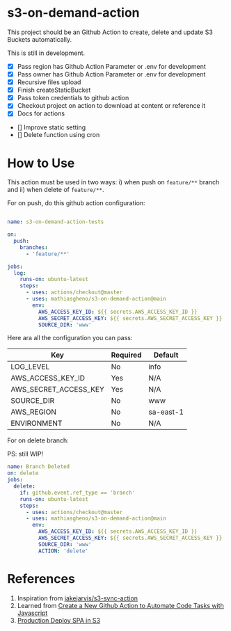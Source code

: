 # s3-on-demand-action

This project should be an Github Action to create, delete and update S3 Buckets automatically.

This is still in development.

- [x] Pass region has Github Action Parameter or .env for development
- [x] Pass owner has Github Action Parameter or .env for development
- [x] Recursive files upload
- [x] Finish createStaticBucket
- [x] Pass token credentials to github action
- [x] Checkout project on action to download at content or reference it
- [x] Docs for actions
- [] Improve static setting
- [] Delete function using cron

# How to Use

This action must be used in two ways: i) when push on `feature/**` branch and ii) when delete of `feature/**`.

For on push, do this github action configuration: 

```yaml

name: s3-on-demand-action-tests

on:
  push:
    branches:
      - 'feature/**'

jobs:
  log:
    runs-on: ubuntu-latest
    steps:
      - uses: actions/checkout@master
      - uses: mathiasgheno/s3-on-demand-action@main
        env:
          AWS_ACCESS_KEY_ID: ${{ secrets.AWS_ACCESS_KEY_ID }}
          AWS_SECRET_ACCESS_KEY: ${{ secrets.AWS_SECRET_ACCESS_KEY }}
          SOURCE_DIR: 'www'

```

Here ara all the configuration you can pass:

| Key                   | Required | Default   |
|-----------------------|----------|-----------|
| LOG_LEVEL             | No       | info      |
| AWS_ACCESS_KEY_ID     | Yes      | N/A       |
| AWS_SECRET_ACCESS_KEY | Yes      | N/A       |
| SOURCE_DIR            | No       | www       |
| AWS_REGION            | No       | sa-east-1 |
| ENVIRONMENT           | No       | N/A       |

For on delete branch: 

PS: still WIP!

```yaml
name: Branch Deleted
on: delete
jobs:
  delete:
    if: github.event.ref_type == 'branch'
    runs-on: ubuntu-latest
    steps:
      - uses: actions/checkout@master
      - uses: mathiasgheno/s3-on-demand-action@main
        env:
          AWS_ACCESS_KEY_ID: ${{ secrets.AWS_ACCESS_KEY_ID }}
          AWS_SECRET_ACCESS_KEY: ${{ secrets.AWS_SECRET_ACCESS_KEY }}
          SOURCE_DIR: 'www'
          ACTION: 'delete'
```

# References

1. Inspiration from [jakejarvis/s3-sync-action](https://github.com/jakejarvis/s3-sync-action)
2. Learned from [Create a New Github Action to Automate Code Tasks with Javascript](https://egghead.io/courses/create-a-new-github-action-to-automate-code-tasks-with-javascript-f1e9)
3. [Production Deploy SPA in S3](https://medium.com/@joecrobak/production-deploy-of-a-single-page-app-using-s3-and-cloudfront-d4aa2d170aa3)
